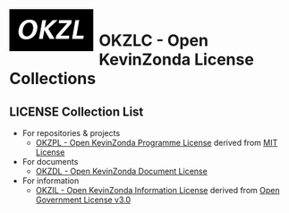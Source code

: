 <img width="150" height="75" align="left" style="float: left; margin: 0 10px 0 0;" alt="OKZL logo" src="./img/logo/OKZL.png">

# OKZLC - Open KevinZonda License Collections

## LICENSE Collection List

- For repositories & projects
  - [OKZPL - Open KevinZonda Programme License](./okzpl/) derived from [MIT License](https://opensource.org/licenses/MIT)
- For documents
  - [OKZDL - Open KevinZonda Document License](./okzdl/)
- For information
  - [OKZIL - Open KevinZonda Information License](./okzil/) derived from [Open Government License v3.0](https://www.nationalarchives.gov.uk/doc/open-government-licence/version/3/)
